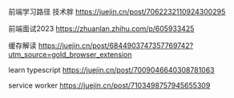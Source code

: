 前端学习路径 技术胖
https://juejin.cn/post/7062232110924300295

前端面试2023
https://zhuanlan.zhihu.com/p/605933425

缓存解读
https://juejin.cn/post/6844903747357769742?utm_source=gold_browser_extension

learn typescript
https://juejin.cn/post/7009046640308781063

service worker
https://juejin.cn/post/7103498757945655309

